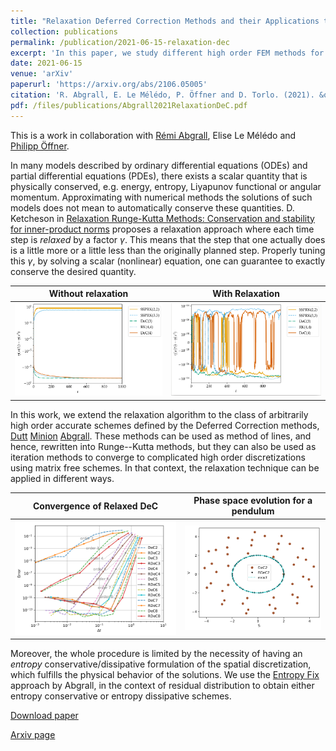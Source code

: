 ```yaml
---
title: "Relaxation Deferred Correction Methods and their Applications to Residual Distribution Schemes"
collection: publications
permalink: /publication/2021-06-15-relaxation-dec
excerpt: 'In this paper, we study different high order FEM methods for hyperbolic problems, providing parameters that lead to stable and reliable schemes. [Download paper](/files/publications/Abgrall2021RelaxationDeC.pdf)'
date: 2021-06-15
venue: 'arXiv'
paperurl: 'https://arxiv.org/abs/2106.05005'
citation: 'R. Abgrall, E. Le Mélédo, P. Öffner and D. Torlo. (2021). &quot;Relaxation Deferred Correction Methods and their Applications to Residual Distribution Schemes. &quot; <i>arXiv preprint</i>, https://arxiv.org/abs/2106.05005.'
pdf: /files/publications/Abgrall2021RelaxationDeC.pdf
---
```

This is a work in collaboration with [Rémi Abgrall](https://www.math.uzh.ch/index.php?id=people&key1=8882), Elise Le Mélédo and [Philipp Öffner](https://philippoeffner.de/).

In many models described by ordinary differential equations (ODEs) and partial differential equations (PDEs), there exists a scalar quantity that is physically conserved, e.g. energy, entropy, Liyapunov functional or angular momentum. Approximating with numerical methods the solutions of such models does not mean to automatically conserve these quantities. D. Ketcheson in [Relaxation Runge-Kutta Methods: Conservation and stability for inner-product norms](https://arxiv.org/abs/1905.09847) proposes a relaxation approach where each time step is *relaxed* by a factor $\gamma$. This means that the step that one actually does is a little more or a little less than the originally planned step. Properly tuning this $\gamma$, by solving a scalar (nonlinear) equation, one can guarantee to exactly conserve the desired quantity.

Without relaxation         |  With Relaxation 
:-------------------------:|:-------------------------:
![Energy error without relaxation](/images/relaxation-dec/pendulum__energy_standard.png)|![Energy error with relaxation](/images/relaxation-dec/pendulum__energy_relaxed.png)


In this work, we extend the relaxation algorithm to the class of arbitrarily high order accurate schemes defined by the Deferred Correction methods, [Dutt](https://doi.org/10.1023/A:1022338906936) [Minion](https://doi.org/10.4310/CMS.2003.v1.n3.a6) [Abgrall](https://doi.org/10.1007/s10915-017-0498-4). These methods can be used as method of lines, and hence, rewritten into Runge--Kutta methods, but they can also be used as iteration methods to converge to complicated high order discretizations using matrix free schemes. In that context, the relaxation technique can be applied in different ways. 

Convergence of Relaxed DeC         |  Phase space evolution for a pendulum 
:-------------------------:|:-------------------------:
![Error convergence for pendulum test](/images/relaxation-dec/convergence.png)|![Phase space comparison](/images/relaxation-dec/phasePendulum.png)

Moreover, the whole procedure is limited by the necessity of having an *entropy* conservative/dissipative formulation of the spatial discretization, which fulfills the physical behavior of the solutions. We use the [Entropy Fix](https://doi.org/10.1016/j.jcp.2018.06.031) approach by Abgrall, in the context of residual distribution to obtain either entropy conservative or entropy dissipative schemes.

[Download paper](/files/publications/Abgrall2021RelaxationDeC.pdf)

[Arxiv page](https://arxiv.org/abs/2106.05005)
